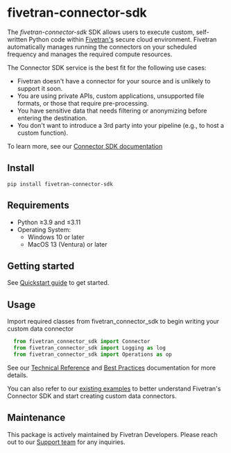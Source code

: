 # **fivetran-connector-sdk**
The *fivetran-connector-sdk* SDK allows users to execute custom, self-written Python code within [Fivetran's](https://www.fivetran.com/) secure cloud environment. Fivetran automatically manages running the connectors on your scheduled frequency and manages the required compute resources.

The Connector SDK service is the best fit for the following use cases:
- Fivetran doesn't have a connector for your source and is unlikely to support it soon.
- You are using private APIs, custom applications, unsupported file formats, or those that require pre-processing.
- You have sensitive data that needs filtering or anonymizing before entering the destination.
- You don't want to introduce a 3rd party into your pipeline (e.g., to host a custom function).

To learn more, see our [Connector SDK documentation](https://fivetran.com/docs/connectors/connector-sdk)

## **Install**

    pip install fivetran-connector-sdk

## **Requirements**
- Python ≥3.9 and ≤3.11
- Operating System:
    - Windows 10 or later
    - MacOS 13 (Ventura) or later

## **Getting started**
See [Quickstart guide](https://fivetran.com/docs/connectors/connector-sdk/quickstart-guide) to get started.

## **Usage**
Import required classes from fivetran_connector_sdk to begin writing your custom data connector

```python
  from fivetran_connector_sdk import Connector
  from fivetran_connector_sdk import Logging as log
  from fivetran_connector_sdk import Operations as op
```
See our [Technical Reference](https://fivetran.com/docs/connectors/connector-sdk/technical-reference#update) and [Best Practices](https://fivetran.com/docs/connectors/connector-sdk/best-practices) documentation for more details.

You can also refer to our [existing examples](https://github.com/fivetran/fivetran_connector_sdk) to better understand Fivetran's Connector SDK and start creating custom data connectors.

## **Maintenance**
This package is actively maintained by Fivetran Developers. Please reach out to our [Support team](https://support.fivetran.com/hc/en-us) for any inquiries.


